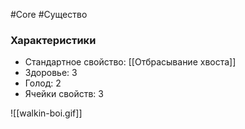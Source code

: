 #Core #Существо

### Характеристики

- Стандартное свойство: [[Отбрасывание хвоста]]
- Здоровье: 3
- Голод: 2
- Ячейки свойств: 3


![[walkin-boi.gif]]